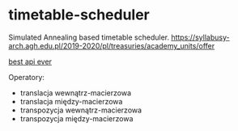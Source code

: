 # timetable-scheduler
Simulated Annealing based timetable scheduler.
https://syllabusy-arch.agh.edu.pl/2019-2020/pl/treasuries/academy_units/offer

[best api ever](https://syllabuskrk.docs.apiary.io/#reference/modul-api/dane-przypisania-modulu)

Operatory:
- translacja wewnątrz-macierzowa
- translacja między-macierzowa
- transpozycja wewnątrz-macierzowa
- transpozycja między-macierzowa
